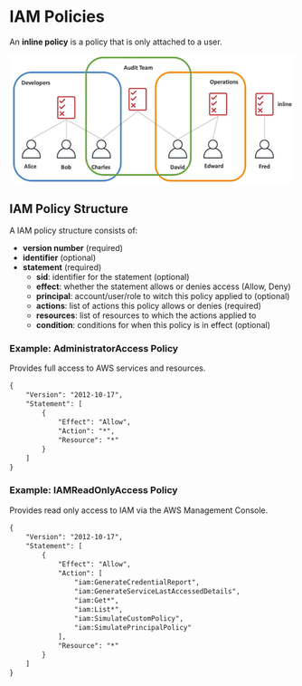 # IAM Policies

An **inline policy** is a policy that is only attached to a user.

![IAM Policies](../../images/iam/iam_policies_inheritance.png)

## IAM Policy Structure

A IAM policy structure consists of:
- **version number** (required)
- **identifier** (optional)
- **statement** (required)
    - **sid**: identifier for the statement (optional)
    - **effect**: whether the statement allows or denies access (Allow, Deny)
    - **principal**: account/user/role to witch this policy applied to (optional)
    - **actions**: list of actions this policy allows or denies (required)
    - **resources**: list of resources to which the actions applied to
    - **condition**: conditions for when this policy is in effect (optional)

### Example: AdministratorAccess Policy

Provides full access to AWS services and resources.

```
{
    "Version": "2012-10-17",
    "Statement": [
        {
            "Effect": "Allow",
            "Action": "*",
            "Resource": "*"
        }
    ]
}
```

### Example: IAMReadOnlyAccess Policy

Provides read only access to IAM via the AWS Management Console.

```
{
    "Version": "2012-10-17",
    "Statement": [
        {
            "Effect": "Allow",
            "Action": [
                "iam:GenerateCredentialReport",
                "iam:GenerateServiceLastAccessedDetails",
                "iam:Get*",
                "iam:List*",
                "iam:SimulateCustomPolicy",
                "iam:SimulatePrincipalPolicy"
            ],
            "Resource": "*"
        }
    ]
}
```
